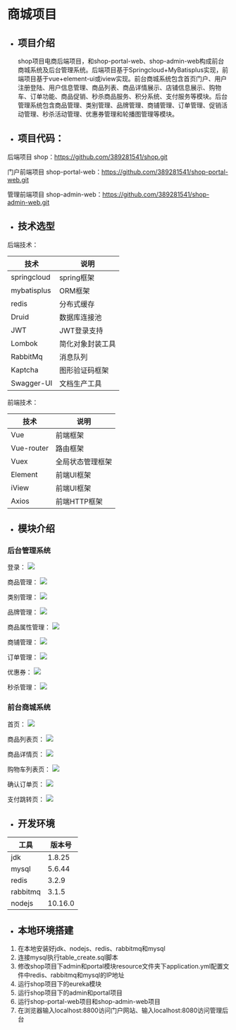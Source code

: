 # **商城项目**

- ## 项目介绍

  shop项目电商后端项目，和shop-portal-web、shop-admin-web构成前台商城系统及后台管理系统。后端项目基于Springcloud+MyBatisplus实现，前端项目基于vue+element-ui或iview实现。前台商城系统包含首页门户、用户注册登陆、用户信息管理、商品列表、商品详情展示、店铺信息展示、购物车、订单功能、商品促销、秒杀商品服务、积分系统、支付服务等模块。后台管理系统包含商品管理、类别管理、品牌管理、商铺管理、订单管理、促销活动管理、秒杀活动管理、优惠券管理和轮播图管理等模块。

  

- ## 项目代码：

后端项目  shop：https://github.com/389281541/shop.git

门户前端项目  shop-portal-web：https://github.com/389281541/shop-portal-web.git

管理前端项目 shop-admin-web：https://github.com/389281541/shop-admin-web.git



- ## 技术选型

后端技术：

| 技术        | 说明             |
| ----------- | ---------------- |
| springcloud | spring框架       |
| mybatisplus | ORM框架          |
| redis       | 分布式缓存       |
| Druid       | 数据库连接池     |
| JWT         | JWT登录支持      |
| Lombok      | 简化对象封装工具 |
| RabbitMq    | 消息队列         |
| Kaptcha     | 图形验证码框架   |
| Swagger-UI  | 文档生产工具     |

前端技术：

| 技术       | 说明             |
| ---------- | ---------------- |
| Vue        | 前端框架         |
| Vue-router | 路由框架         |
| Vuex       | 全局状态管理框架 |
| Element    | 前端UI框架       |
| iView      | 前端UI框架       |
| Axios      | 前端HTTP框架     |



- ## 模块介绍

### 后台管理系统

登录：
![](https://image.songshupinpin.com/a22daff982e7427c82812729a8d0e6cf)



商品管理：
![](https://image.songshupinpin.com/844d037620454367ae7c4e127d4a7899)



类别管理：
![](https://image.songshupinpin.com/31ff00b22a384f349fdd6fc97affbe50)



品牌管理：
![](https://image.songshupinpin.com/7d550e3ec223444cae95518a37523f7e)



商品属性管理：
![](https://image.songshupinpin.com/77ebf245be444f6aa2c9595226755652)



商铺管理：
![](https://image.songshupinpin.com/0d5bdcd9187d4d2fb8a3d7bd8b175c67)



订单管理：
![](https://image.songshupinpin.com/e0edc4b3fa6f48bd82cead39872ecb67)



优惠券：
![](https://image.songshupinpin.com/4afc7e61841e4aed8c7ee33f64b5efd6)



秒杀管理：
![](https://image.songshupinpin.com/1de9486b050944f2933f93910917ceec)



### 前台商城系统

首页：
![](https://image.songshupinpin.com/f48cbf1f81f342ffa3b9a9f6f57759f7)



商品列表页：
![](https://image.songshupinpin.com/62ab8b5e931f486f92777d4cd46931dc)



商品详情页：
![](https://image.songshupinpin.com/e28f916af71b45bea9be1ff647021f26)



购物车列表页：
![](https://image.songshupinpin.com/98f406bd5ff247cab1c4b47f660a3099)



确认订单页：
![](https://image.songshupinpin.com/8d65dd6cba87450ca60e446de94f3aef)



支付跳转页：
![](https://image.songshupinpin.com/c38dcd3a395448658f9c9cbf2fae4597)



- ## 开发环境

| 工具     | 版本号  |
| -------- | ------- |
| jdk      | 1.8.25  |
| mysql    | 5.6.44  |
| redis    | 3.2.9   |
| rabbitmq | 3.1.5   |
| nodejs   | 10.16.0 |





- ## 本地环境搭建

1. 在本地安装好jdk、nodejs、redis、rabbitmq和mysql
2. 连接mysql执行table_create.sql脚本
3. 修改shop项目下admin和portal模块resource文件夹下application.yml配置文件中redis、rabbitmq和mysql的IP地址
4. 运行shop项目下的eureka模块
5. 运行shop项目下的admin和portal项目
6. 运行shop-portal-web项目和shop-admin-web项目
7. 在浏览器输入localhost:8800访问门户网站、输入localhost:8080访问管理后台